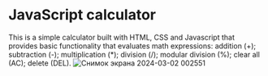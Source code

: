 ﻿# JavaScript calculator
 
This is a simple calculator built with HTML, CSS and Javascript that provides basic functionality that evaluates math expressions:
addition (+);
subtraction (-);
multiplication (*);
division (/);
modular division (%);
clear all (AC);
delete (DEL).
![Снимок экрана 2024-03-02 002551](https://github.com/lulunyx/calculator/assets/161731290/cabc1dbe-c134-46b4-aedd-11fb17a637b7)
